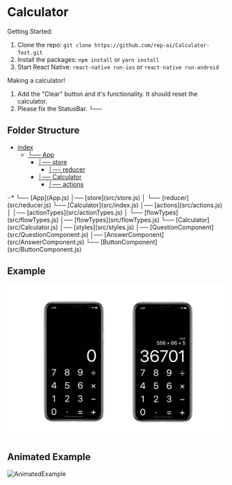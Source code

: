 # Calculator
Getting Started:
1. Clone the repo: ```git clone https://github.com/rep-ai/Calculator-Test.git```
2. Install the packages: ```npm install``` or ```yarn install```
3. Start React Native: ```react-native run-ios``` or ```react-native run-android```

Making a calculator!
1. Add the "Clear" button and it's functionality. It should reset the calculator.
2. Please fix the StatusBar.
└── 

## Folder Structure


<ul>
    <li>
        <a href="/index.js">index</a>
        <ul>
            <li>
                <a href="/App.js">└── App</a>
                <ul>
                    <li>
                        <a href="/store.js">│── store</a>
                        <ul>
                            <li><a href="/reducer.js">│── reducer</a></li>
                        </ul>
                    </li>
                    <li>
                        <a href="/Calculator.js">│── Calculator</a>
                        <ul>
                            <li><a href="/actions.js">│── actions</a></li>
                        </ul>
                    </li>
                </ul>
            </li>
        </ul>
    </li>
</ul>
⋅⋅* └── [App](App.js)
    │── [store](src/store.js)
    │   └── [reducer](src/reducer.js)
    └── [Calculator](src/index.js)
        │── [actions](src/actions.js)
        │   │── [actionTypes](src/actionTypes.js)
        │   └── [flowTypes](src/flowTypes.js)
        │── [flowTypes](src/flowTypes.js)
        └── [Calculator](src/Calculator.js)
            │── [styles](src/styles.js)
            │── [QuestionComponent](src/QuestionComponent.js)
            │── [AnswerComponent](src/AnswerComponent.js)
            └── [ButtonComponent](src/ButtonComponent.js)


## Example
![Example](screenshots/example.jpg?raw=true)
## Animated Example
![AnimatedExample](https://j.gifs.com/YvpRYA.gif)
